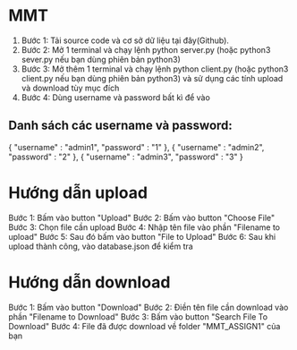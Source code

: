 # MMT
1. Bước 1: Tải source code và cơ sở dữ liệu tại đây(Github).
2. Bước 2: Mở 1 terminal và chạy lệnh python server.py (hoặc python3 sever.py nếu bạn dùng phiên bản python3)
3. Bước 3: Mở thêm 1 terminal và chạy lệnh python client.py (hoặc python3 client.py nếu bạn dùng phiên bản python3) và sử dụng các tính upload và download tùy mục đích
4. Bước 4: Dùng username và password bất kì để vào 

## Danh sách các username và password:
   {
        "username" : "admin1",
        "password" : "1"
   },
   {
        "username" : "admin2",
        "password" : "2"
    },
    {
        "username" : "admin3",
        "password" : "3"
    }

# Hướng dẫn upload
Bước 1: Bấm vào button "Upload"
Bước 2: Bấm vào button "Choose File"
Bước 3: Chọn file cần upload
Bước 4: Nhập tên file vào phần "Filename to upload"
Bước 5: Sau đó bấm vào button "File to Upload"
Bước 6: Sau khi upload thành công, vào database.json để kiểm tra

# Hướng dẫn download
Bước 1: Bấm vào button "Download"
Bước 2: Điền tên file cần download vào phần "Filename to Download"
Bước 3: Bấm vào button "Search File To Download"
Bước 4: File đã được download về folder "MMT_ASSIGN1" của bạn
